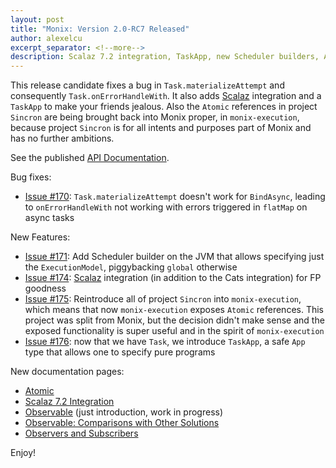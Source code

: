 ```yaml
---
layout: post
title: "Monix: Version 2.0-RC7 Released"
author: alexelcu
excerpt_separator: <!--more-->
description: Scalaz 7.2 integration, TaskApp, new Scheduler builders, Atomic references
---
```


This release candidate fixes a bug in `Task.materializeAttempt` and
consequently `Task.onErrorHandleWith`. It also adds
[Scalaz](http://scalaz.org/) integration and a `TaskApp` to make your
friends jealous. Also the `Atomic` references in project `Sincron` are
being brought back into Monix proper, in `monix-execution`, because
project `Sincron` is for all intents and purposes part of Monix and
has no further ambitions.

<!--more-->

See the published [API Documentation](/api/2.0-RC7/).

Bug fixes:

- [Issue #170](https://github.com/monix/monix/issues/170): 
  `Task.materializeAttempt` doesn't work for `BindAsync`, leading to `onErrorHandleWith`
  not working with errors triggered in `flatMap` on async tasks
 
New Features:

- [Issue #171](https://github.com/monix/monix/issues/171): 
   Add Scheduler builder on the JVM that allows specifying 
   just the `ExecutionModel`, piggybacking `global` otherwise   
- [Issue #174](https://github.com/monix/monix/issues/174): 
  [Scalaz](https://github.com/scalaz/scalaz) integration (in addition to the 
  Cats integration) for FP goodness
- [Issue #175](https://github.com/monix/monix/issues/175):
  Reintroduce all of project `Sincron` into `monix-execution`, which means
  that now `monix-execution` exposes `Atomic` references. This project
  was split from Monix, but the decision didn't make sense and the exposed
  functionality is super useful and in the spirit of `monix-execution`
- [Issue #176](https://github.com/monix/monix/issues/176): now that we
  have `Task`, we introduce `TaskApp`, a safe `App` type that allows one
  to specify pure programs
  
New documentation pages:

- [Atomic](/docs/2x/execution/atomic.html)
- [Scalaz 7.2 Integration](/docs/2x/intro/scalaz72.html)
- [Observable](/docs/2x/reactive/observable.html) (just introduction, work in progress)
- [Observable: Comparisons with Other Solutions](/docs/2x/reactive/observable-comparisons.html)
- [Observers and Subscribers](/docs/2x/reactive/observers.html)

Enjoy!
